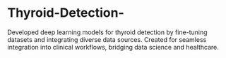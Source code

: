# Thyroid-Detection-
Developed deep learning models for thyroid detection by fine-tuning datasets and integrating diverse data sources. Created for seamless integration into clinical workflows, bridging data science and healthcare.

